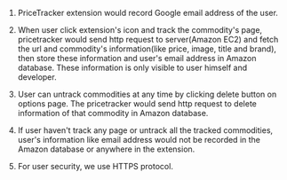1. PriceTracker extension would record Google email address of the user.

2. When user click extension's icon and track the commodity's page, pricetracker would send http request to server(Amazon EC2) and fetch the url and commodity's information(like price, image, title and brand), then store these information and user's email address in Amazon database. These information is only visible to user himself and developer.

3. User can untrack commodities at any time by clicking delete button on options page. The pricetracker would send http request to delete information of that commodity in Amazon database.

4. If user haven't track any page or untrack all the tracked commodities, user's information like email address would not be recorded in the Amazon database or anywhere in the extension.

5. For user security, we use HTTPS protocol.
